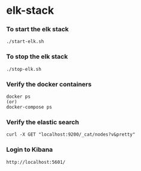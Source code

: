 # elk-stack

### To start the elk stack
	./start-elk.sh
	
### To stop the elk stack
	./stop-elk.sh

### Verify the docker containers
	docker ps
	(or)
	docker-compose ps

### Verify the elastic search
	curl -X GET "localhost:9200/_cat/nodes?v&pretty"

### Login to Kibana
	http://localhost:5601/
	